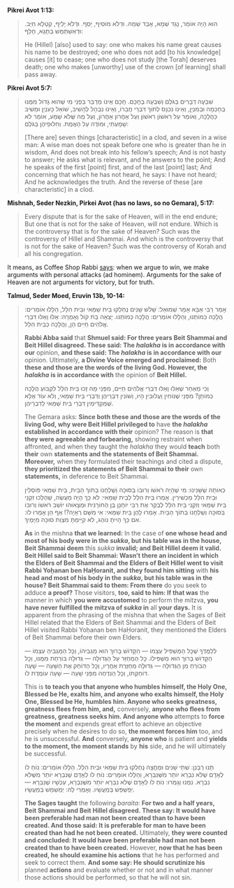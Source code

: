 
**Pikrei Avot 1:13:**

> הוּא הָיָה אוֹמֵר, נָגֵד שְׁמָא, אָבֵד שְׁמֵהּ. וּדְלֹא מוֹסִיף, יָסֵף. וּדְלֹא יָלֵיף, קְטָלָא חַיָּב. וּדְאִשְׁתַּמֵּשׁ בְּתָגָא, חָלֵף:
> 
> He (Hillel) [also] used to say: one who makes his name great causes his name to be destroyed; one who does not add [to his knowledge] causes [it] to cease; one who does not study [the Torah] deserves death; one who makes [unworthy] use of the crown [of learning] shall pass away.

**Pikrei Avot 5:7:**

> שִׁבְעָה דְבָרִים בַּגֹּלֶם וְשִׁבְעָה בֶחָכָם. חָכָם אֵינוֹ מְדַבֵּר בִּפְנֵי מִי שֶׁהוּא גָדוֹל מִמֶּנּוּ בְחָכְמָה וּבְמִנְיָן, וְאֵינוֹ נִכְנָס לְתוֹךְ דִּבְרֵי חֲבֵרוֹ, וְאֵינוֹ נִבְהָל לְהָשִׁיב, שׁוֹאֵל כָּעִנְיָן וּמֵשִׁיב כַּהֲלָכָה, וְאוֹמֵר עַל רִאשׁוֹן רִאשׁוֹן וְעַל אַחֲרוֹן אַחֲרוֹן, וְעַל מַה שֶּׁלֹּא שָׁמַע, אוֹמֵר לֹא שָׁמָעְתִּי, וּמוֹדֶה עַל הָאֱמֶת. וְחִלּוּפֵיהֶן בַּגֹּלֶם:
> 
> [There are] seven things [characteristic] in a clod, and seven in a wise man: A wise man does not speak before one who is greater than he in wisdom, And does not break into his fellow’s speech; And is not hasty to answer; He asks what is relevant, and he answers to the point; And he speaks of the first [point] first, and of the last [point] last; And concerning that which he has not heard, he says: I have not heard; And he acknowledges the truth. And the reverse of these [are characteristic] in a clod.

**Mishnah, Seder Nezkin, Pirkei Avot (has no laws, so no Gemara), 5:17:**

> Every dispute that is for the sake of Heaven, will in the end endure; But one that is not for the sake of Heaven, will not endure. Which is the controversy that is for the sake of Heaven? Such was the controversy of Hillel and Shammai. And which is the controversy that is not for the sake of Heaven? Such was the controversy of Korah and all his congregation.

It means, as Coffee Shop Rabbi [says](https://coffeeshoprabbi.com/2019/10/14/how-to-win-a-jewish-argument/): when we argue to win, we make arguments with personal attacks (ad hominem). Arguments for the sake of Heaven are not arguments for victory, but for truth.

**Talmud, Seder Moed, Eruvin 13b, 10-14:**

> 
> אָמַר רַבִּי אַבָּא אָמַר שְׁמוּאֵל: שָׁלֹשׁ שָׁנִים נֶחְלְקוּ בֵּית שַׁמַּאי וּבֵית הִלֵּל, הַלָּלוּ אוֹמְרִים: הֲלָכָה כְּמוֹתֵנוּ, וְהַלָּלוּ אוֹמְרִים: הֲלָכָה כְּמוֹתֵנוּ. יָצְאָה בַּת קוֹל וְאָמְרָה: אֵלּוּ וָאֵלּוּ דִּבְרֵי אֱלֹהִים חַיִּים הֵן, וַהֲלָכָה כְּבֵית הִלֵּל.
> 
> **Rabbi Abba said** that **Shmuel said: For three years Beit Shammai and Beit Hillel disagreed. These said: The _halakha_ is in accordance with our** opinion, **and these said: The _halakha_ is in accordance with our** opinion. Ultimately, **a Divine Voice emerged and proclaimed:** Both **these and those are the words of the living God. However, the _halakha_ is in accordance with** the opinion of **Beit Hillel.**
> 
> וְכִי מֵאַחַר שֶׁאֵלּוּ וָאֵלּוּ דִּבְרֵי אֱלֹהִים חַיִּים, מִפְּנֵי מָה זָכוּ בֵּית הִלֵּל לִקְבּוֹעַ הֲלָכָה כְּמוֹתָן? מִפְּנֵי שֶׁנּוֹחִין וַעֲלוּבִין הָיוּ, וְשׁוֹנִין דִּבְרֵיהֶן וְדִבְרֵי בֵּית שַׁמַּאי, וְלֹא עוֹד אֶלָּא שֶׁמַּקְדִּימִין דִּבְרֵי בֵּית שַׁמַּאי לְדִבְרֵיהֶן.
> 
> The Gemara asks: **Since both these and those are the words of the living God, why were Beit Hillel privileged to** have **the _halakha_ established in accordance with their** opinion? The reason is **that they were agreeable and forbearing,** showing restraint when affronted, and when they taught the _halakha_ they would **teach** both **their** own **statements and the statements of Beit Shammai. Moreover,** when they formulated their teachings and cited a dispute, **they prioritized the statements of Beit Shammai to their** own **statements,** in deference to Beit Shammai.
> 
> כְּאוֹתָהּ שֶׁשָּׁנִינוּ: מִי שֶׁהָיָה רֹאשׁוֹ וְרוּבּוֹ בַּסּוּכָּה וְשֻׁלְחָנוֹ בְּתוֹךְ הַבַּיִת, בֵּית שַׁמַּאי פּוֹסְלִין וּבֵית הִלֵּל מַכְשִׁירִין. אָמְרוּ בֵּית הִלֵּל לְבֵית שַׁמַּאי: לֹא כָּךְ הָיָה מַעֲשֶׂה, שֶׁהָלְכוּ זִקְנֵי בֵּית שַׁמַּאי וְזִקְנֵי בֵּית הִלֵּל לְבַקֵּר אֶת רַבִּי יוֹחָנָן בֶּן הַחוֹרָנִית וּמְצָאוּהוּ יוֹשֵׁב רֹאשׁוֹ וְרוּבּוֹ בַּסּוּכָּה וְשֻׁלְחָנוֹ בְּתוֹךְ הַבַּיִת. אָמְרוּ לָהֶן בֵּית שַׁמַּאי: אִי מִשָּׁם רְאָיָה?! אַף הֵן אָמְרוּ לוֹ: אִם כָּךְ הָיִיתָ נוֹהֵג, לֹא קִיַּימְתָּ מִצְוַת סוּכָּה מִיָּמֶיךָ.
> 
> **As** in the mishna **that we learned:** In the case of **one whose head and most of his body were in the _sukka_, but his table was in the house, Beit Shammai deem** this _sukka_ **invalid; and Beit Hillel deem it valid. Beit Hillel said to Beit Shammai: Wasn’t there an incident in which the Elders of Beit Shammai and the Elders of Beit Hillel went to visit Rabbi Yoḥanan ben HaḤoranit, and they found him sitting** with **his head and most of his body in the _sukka_, but his table was in the house? Beit Shammai said to them: From there** do you seek to adduce **a proof?** Those visitors, **too, said to him: If that was** the manner in which **you were accustomed** to perform the mitzva, **you have never fulfilled the mitzva of _sukka_ in** all **your days.** It is apparent from the phrasing of the mishna that when the Sages of Beit Hillel related that the Elders of Beit Shammai and the Elders of Beit Hillel visited Rabbi Yoḥanan ben HaḤoranit, they mentioned the Elders of Beit Shammai before their own Elders.
> 
> לְלַמֶּדְךָ שֶׁכׇּל הַמַּשְׁפִּיל עַצְמוֹ — הַקָּדוֹשׁ בָּרוּךְ הוּא מַגְבִּיהוֹ, וְכׇל הַמַּגְבִּיהַּ עַצְמוֹ — הַקָּדוֹשׁ בָּרוּךְ הוּא מַשְׁפִּילוֹ. כׇּל הַמְחַזֵּר עַל הַגְּדוּלָּה — גְּדוּלָּה בּוֹרַחַת מִמֶּנּוּ, וְכׇל הַבּוֹרֵחַ מִן הַגְּדוּלָּה — גְּדוּלָּה מְחַזֶּרֶת אַחֲרָיו, וְכׇל הַדּוֹחֵק אֶת הַשָּׁעָה — שָׁעָה דּוֹחַקְתּוֹ, וְכׇל הַנִּדְחֶה מִפְּנֵי שָׁעָה — שָׁעָה עוֹמֶדֶת לוֹ.
> 
> This is **to teach you that anyone who humbles himself, the Holy One, Blessed be He, exalts him, and anyone who exalts himself, the Holy One, Blessed be He, humbles him. Anyone who seeks greatness, greatness flees from him, and,** conversely, **anyone who flees from greatness, greatness seeks him. And anyone who** attempts to **force the moment** and expends great effort to achieve an objective precisely when he desires to do so, **the moment forces him** too, and he is unsuccessful. **And** conversely, **anyone who** is patient and **yields to the moment, the moment stands** by **his** side, and he will ultimately be successful.
> 
> תָּנוּ רַבָּנַן: שְׁתֵּי שָׁנִים וּמֶחֱצָה נֶחְלְקוּ בֵּית שַׁמַּאי וּבֵית הִלֵּל. הַלָּלוּ אוֹמְרִים: נוֹחַ לוֹ לְאָדָם שֶׁלֹּא נִבְרָא יוֹתֵר מִשֶּׁנִּבְרָא, וְהַלָּלוּ אוֹמְרִים: נוֹחַ לוֹ לְאָדָם שֶׁנִּבְרָא יוֹתֵר מִשֶּׁלֹּא נִבְרָא. נִמְנוּ וְגָמְרוּ: נוֹחַ לוֹ לְאָדָם שֶׁלֹּא נִבְרָא יוֹתֵר מִשֶּׁנִּבְרָא, עַכְשָׁיו שֶׁנִּבְרָא — יְפַשְׁפֵּשׁ בְּמַעֲשָׂיו. וְאָמְרִי לַהּ: יְמַשְׁמֵשׁ בְּמַעֲשָׂיו.
> 
> **The Sages taught** the following _baraita_: **For two and a half years, Beit Shammai and Beit Hillel disagreed. These say: It would have been preferable had man not been created than to have been created. And those said: It is preferable for man to have been created than had he not been created.** Ultimately, **they were counted and concluded: It would have been preferable had man not been created than to have been created.** However, **now that he has been created, he should examine his actions** that he has performed and seek to correct them. **And some say: He should scrutinize his** planned **actions** and evaluate whether or not and in what manner those actions should be performed, so that he will not sin.

